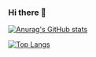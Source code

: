 ### Hi there 👋

[![Anurag's GitHub stats](https://github-readme-stats.vercel.app/api?username=KevinLADLee)](https://github.com/anuraghazra/github-readme-stats)

[![Top Langs](https://github-readme-stats.vercel.app/api/top-langs/?username=KevinLADLee&layout=compact)](https://github.com/anuraghazra/github-readme-stats)

<!--
**KevinLADLee/KevinLADLee** is a ✨ _special_ ✨ repository because its `README.md` (this file) appears on your GitHub profile.


Here are some ideas to get you started:

- 🔭 I’m currently working on ...
- 🌱 I’m currently learning ...
- 👯 I’m looking to collaborate on ...
- 🤔 I’m looking for help with ...
- 💬 Ask me about ...
- 📫 How to reach me: ...
- 😄 Pronouns: ...
- ⚡ Fun fact: ...
-->
